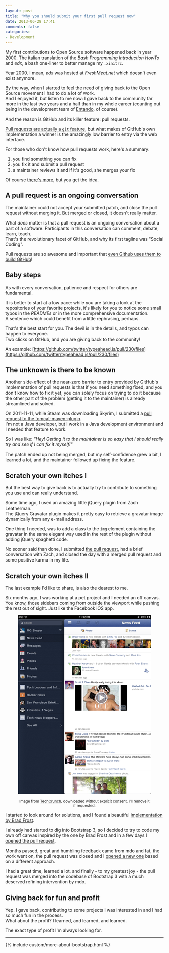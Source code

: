 ```yaml
---
layout: post
title: "Why you should submit your first pull request now"
date: 2013-06-28 17:41
comments: false
categories:
- Development
---
```


My first contributions to Open Source software happened back in year 2000. The italian translation of the *Bash Programming Introduction HowTo* and *edx*, a bash one-liner to better manage my `.xinitrc`.

Year 2000. I mean, *edx* was hosted at *FreshMeat.net* which doesn't even exist anymore.

By the way, when I started to feel the need of giving back to the Open Source movement I had to do a lot of work.  
And I enjoyed it, but listen to me now: I gave back to the community far more in the last two years and a half than in my whole career (counting out being in the development team of [Entando](http://github.com/entando/), of course).

And the reason is GitHub and its killer feature: pull requests.

[Pull requests are actually a `git` feature](https://www.kernel.org/pub/software/scm/git/docs/git-request-pull.html), but what makes of GitHub's own implementation a winner is the amazingly low barrier to entry via the web interface.

For those who don't know how pull requests work, here's a summary:

1. you find something you can fix
2. you fix it and submit a pull request
3. a maintainer reviews it and if it's good, she merges your fix

Of course [there's more](https://help.github.com/categories/63/articles), but you get the idea.

## A pull request is an ongoing conversation

The maintainer could not accept your submitted patch, and close the pull request without merging it. But merged or closed, it doesn't really matter.

What *does*	 matter is that a pull request is an ongoing conversation about a part of a software. Participants in this conversation can comment, debate, learn, teach.  
That's the revolutionary facet of GitHub, and why its first tagline was "Social Coding".

Pull requests are so awesome and important that [even Github uses them to build GitHub](http://zachholman.com/talk/how-github-uses-github-to-build-github/)!

## Baby steps

As with every conversation, patience and respect for others are fundamental.

It is better to start at a low pace: while you are taking a look at the repositories of your favorite projects, it's likely for you to notice some small typos in the *READMEs* or in the more comprehensive documentation.  
A sentence which could benefit from a little rephrasing, perhaps.

That's the best start for you. The devil is in the details, and typos can happen to everyone.  
Two clicks on GitHub, and you are giving back to the community!

An example: [https://github.com/twitter/typeahead.js/pull/230/files](https://github.com/twitter/typeahead.js/pull/230/files)

## The unknown is there to be known

Another side-effect of the near-zero barrier to entry provided by GitHub's implementation of pull requests is that if you need something fixed, and you don't know how to fix it yet, you can solely focus on trying to do it because the other part of the problem (getting it to the maintainer) is already streamlined and solved.

On 2011-11-11, while Steam was downloading Skyrim, I submitted a [pull request to the tomcat-maven-plugin](https://github.com/apache/tomcat-maven-plugin/pull/1).  
I'm not a Java developer, but I work in a Java development environment and I needed that feature to work.

So I was like: *"Hey! Getting it to the maintainer is so easy that I should really try and see if I can fix it myself!"*

The patch ended up not being merged, but my self-confidence grew a bit, I learned a lot, and the maintainer followed up fixing the feature.

## Scratch your own itches I

But the best way to give back is to actually try to contribute to something you use and can really understand.

Some time ago, I used an amazing little jQuery plugin from Zach Leatherman.  
The jQuery Gravatar plugin makes it pretty easy to retrieve a gravatar image dynamically from any e-mail address.

One thing I needed, was to add a class to the `img` element containing the gravatar in the same elegant way used in the rest of the plugin without adding jQuery spaghetti code.

No sooner said than done, I submitted [the pull request](https://github.com/zachleat/jQuery-Gravatar/pull/4), had a brief conversation with Zach, and closed the day with a merged pull request and some positive karma in my life.

## Scratch your own itches II

The last example I'd like to share, is also the dearest to me.

Six months ago, I was working at a pet project and I needed an off canvas. You know, those sidebars coming from outside the viewport while pushing the rest out of sight. Just like the Facebook iOS app.

<figure class="text-center">
	<img src="/images/posts/2013-06-28-why-you-should-submit-your-first-pull-request-now/facebook-ios-app.png" alt=" " class="img-thumbnail" />
	<figcaption>
		<p><small style="display: block; text-align: center">Image from <a href="http://techcrunch.com/2011/07/25/facebook-ipad-app-pictures/">TechCrunch</a>, downloaded without explicit consent, I'll remove it if requested.</small></p>
	</figcaption>
</figure>


I started to look around for solutions, and I found a beautiful [implementation by Brad Frost](http://codepen.io/bradfrost/full/GybaF).

I already had started to dig into Bootstrap 3, so I decided to try to code my own off canvas inspired by the one by Brad Frost and in a few days I [opened the pull request](https://github.com/twbs/bootstrap/pull/6565).

Months passed, great and humbling feedback came from mdo and fat, the work went on, the pull request was closed and I [opened a new one](https://github.com/twbs/bootstrap/pull/7799) based on a different approach.

I had a great time, learned a lot, and finally - to my greatest joy - the pull request was merged into the codebase of Bootstrap 3 with a much deserved refining intervention by mdo.

## Giving back for fun and profit

Yep. I gave back, contributing to some projects I was interested in and I had so much fun in the process.  
What about the profit? I learned, and learned, and learned.

The exact type of profit I'm always looking for.

<hr />

{% include custom/more-about-bootstrap.html %}
